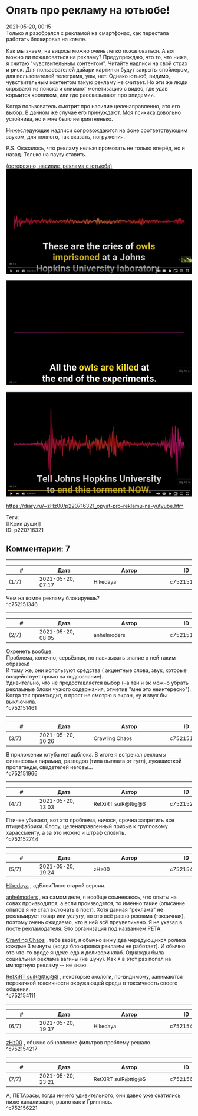Опять про рекламу на ютьюбе!
============================

  
2021-05-20, 00:15  
 Только я разобрался с рекламой на смартфонах, как перестала работать блокировка на компе.   
   
 Как мы знаем, на видосы можно очень легко пожаловаться. А вот можно ли пожаловаться на рекламу? Предупреждаю, что то, что ниже, я считаю "чувствительным контентом". Читайте надписи на свой страх и риск. Для пользователей дайари картинки будут закрыты спойлером, для пользователей телеграма, увы, нет. Однако ютьюб, видимо, чувствительным контентом такую рекламу не считает. Но эти же люди скрывают из поиска и снимают монетизацию с видео, где удав кормится кроликом, или где рассказывают про эпидемии.   
   
 Когда пользователь смотрит про насилие целенаправленно, это его выбор. В данном же случае его принуждают. Моя психика довольно устойчива, но и мне было неприятненько.   
   
 Нижеследующие надписи сопровождаются на фоне соответствующим звуком, для полного, так сказать, погружения.   
   
 P.S. Оказалось, что рекламу нельзя промотать не только вперёд, но и назад. Только на паузу ставить.   
   
  [(осторожно, насилие, реклама с ютьюба)](https://zHz00.diary.ru/p220716321.htm?index=1#linkmore220716321m1)      
   [![](pics/e16a4af81c3dt.jpg)](https://d.radikal.ru/d36/2105/68/e16a4af81c3d.jpg)    
   
  [![](pics/7dfa4c7aa710t.jpg)](https://b.radikal.ru/b07/2105/2b/7dfa4c7aa710.jpg)    
   
  [![](pics/3cc0f07f0834t.jpg)](https://d.radikal.ru/d25/2105/e0/3cc0f07f0834.jpg)     
     
  
<https://diary.ru/~zHz00/p220716321_opyat-pro-reklamu-na-yutyube.htm>  
  
Теги:  
[[Крик души]]  
ID: p220716321  


Комментарии: 7
--------------

  


---



|         #         |              Дата              |                     Автор                     |           ID           |
| --- | --- | --- | --- |
| (1/7) | 2021-05-20, 07:17 | Hikedaya | c752151346 |

  
 Чем на компе рекламу блокируешь?   
 ^c752151346

---



|         #         |              Дата              |                     Автор                     |           ID           |
| --- | --- | --- | --- |
| (2/7) | 2021-05-20, 08:05 | anhelmoders | c752151461 |

  
 Охренеть вообще.   
 Проблема, конечно, серьёзная, но навязывать знание о ней таким образом!   
 К тому же, они используют средства ( акцентные слова, звук, которые воздействует прямо на подсознание).   
 Удивительно, что не предоставляется выбор (на тви и вк можно убрать рекламные блоки чужого содержания, отметив "мне это неинтересно").   
 Когда так происходит, я прост не смотрю в экран, ну и звук бы выключила.   
 ^c752151461

---



|         #         |              Дата              |                     Автор                     |           ID           |
| --- | --- | --- | --- |
| (3/7) | 2021-05-20, 10:26 | Crawling Chaos | c752151966 |

  
 В приложении ютуба нет адблока. В итоге я встречал рекламы финансовых пирамид, разводов (типа выплата от гугл), лукашисткой пропаганды, свидетелей иеговы...   
 ^c752151966

---



|         #         |              Дата              |                     Автор                     |           ID           |
| --- | --- | --- | --- |
| (4/7) | 2021-05-20, 13:03 | RetXiRT suiR@ttig@$ | c752152744 |

  
 Птичек убивают, вот это проблема, ничоси, срочна запретить все птицефабрики. 0лсоу, целенаправленный призыв к групповому харассменту, а за это можно и штраф словить.   
 ^c752152744

---



|         #         |              Дата              |                     Автор                     |           ID           |
| --- | --- | --- | --- |
| (5/7) | 2021-05-20, 19:24 | zHz00 | c752154111 |

  
  [Hikedaya](https://hikedaya.diary.ru "Записная книжка")  , адБлокПлюс старой версии.   
   
  [anhelmoders](https://anhelmoders.diary.ru "No plans. Only wonders.")  , на самом деле, я вообще сомневаюсь, что опыты на совах производятся, а если производятся, то именно такие (описание опытов я не стал включать в пост). Хотя данная "реклама" не рекламирует товар или услугу, но это всё равно реклама (токсичная), поэтому очень ожидаемо, что в ней всё преувеличено. Я не указал в посте рекламодателя. Это организация под названием PETA.   
   
  [Crawling Chaos](https://degozaru.diary.ru "Фундаментальная ошибка атрибуции")  , тебе везёт, я обычно вижу два чередующихся ролика каждые 3 минуты (когда блокировка рекламы не работает). И обычно это что-то вроде яндекс-еда и деливери клаб. Однажды была социальная реклама вагины (не шучу). Как я в этот раз попал на импортную рекламу -- не знаю.   
   
  [RetXiRT suiR@ttig@$](https://Hellspawn.diary.ru "Atomicautionuclear")  , некоторые экологи, по-видимому, занимаются перекачкой токсичности окружающей среды в токсичность своего общения.   
 ^c752154111

---



|         #         |              Дата              |                     Автор                     |           ID           |
| --- | --- | --- | --- |
| (6/7) | 2021-05-20, 19:37 | Hikedaya | c752154217 |

  
  [zHz00](https://zHz00.diary.ru "Untitled")  , обычно обновление фильтров проблему решало.   
 ^c752154217

---



|         #         |              Дата              |                     Автор                     |           ID           |
| --- | --- | --- | --- |
| (7/7) | 2021-05-20, 23:21 | RetXiRT suiR@ttig@$ | c752156221 |

  
 А, ПЕТАрасы, тогда ничего удивительного, они давно уже скатились ниже канализации, равно как и Гринпись.   
 ^c752156221